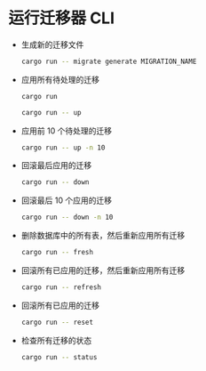 # 运行迁移器 CLI

- 生成新的迁移文件
  ```sh
  cargo run -- migrate generate MIGRATION_NAME
  ```
- 应用所有待处理的迁移
  ```sh
  cargo run
  ```
  ```sh
  cargo run -- up
  ```
- 应用前 10 个待处理的迁移
  ```sh
  cargo run -- up -n 10
  ```
- 回滚最后应用的迁移
  ```sh
  cargo run -- down
  ```
- 回滚最后 10 个应用的迁移
  ```sh
  cargo run -- down -n 10
  ```
- 删除数据库中的所有表，然后重新应用所有迁移
  ```sh
  cargo run -- fresh
  ```
- 回滚所有已应用的迁移，然后重新应用所有迁移
  ```sh
  cargo run -- refresh
  ```
- 回滚所有已应用的迁移
  ```sh
  cargo run -- reset
  ```
- 检查所有迁移的状态
  ```sh
  cargo run -- status
  ```
